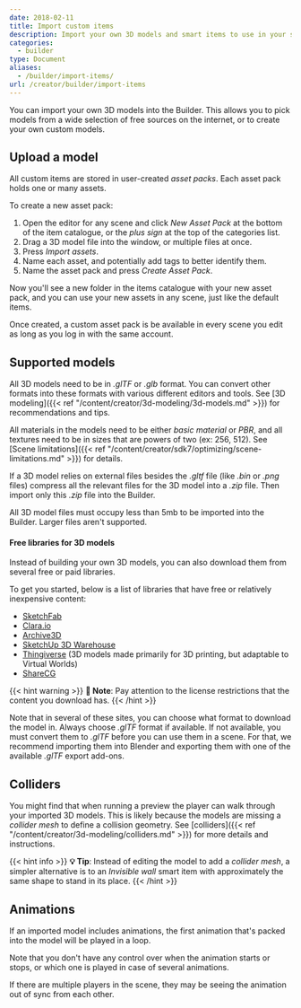```yaml
---
date: 2018-02-11
title: Import custom items
description: Import your own 3D models and smart items to use in your scenes.
categories:
  - builder
type: Document
aliases:
  - /builder/import-items/
url: /creator/builder/import-items
---
```


You can import your own 3D models into the Builder. This allows you to pick models from a wide selection of free sources on the internet, or to create your own custom models.

## Upload a model

All custom items are stored in user-created _asset packs_. Each asset pack holds one or many assets.

To create a new asset pack:

1. Open the editor for any scene and click _New Asset Pack_ at the bottom of the item catalogue, or the _plus sign_ at the top of the categories list.
2. Drag a 3D model file into the window, or multiple files at once.
3. Press _Import assets_.
4. Name each asset, and potentially add tags to better identify them.
5. Name the asset pack and press _Create Asset Pack_.

Now you'll see a new folder in the items catalogue with your new asset pack, and you can use your new assets in any scene, just like the default items.

Once created, a custom asset pack is be available in every scene you edit as long as you log in with the same account.

## Supported models

All 3D models need to be in _.glTF_ or _.glb_ format. You can convert other formats into these formats with various different editors and tools. See [3D modeling]({{< ref "/content/creator/3d-modeling/3d-models.md" >}}) for recommendations and tips.

All materials in the models need to be either _basic material_ or _PBR_, and all textures need to be in sizes that are powers of two (ex: 256, 512). See [Scene limitations]({{< ref "/content/creator/sdk7/optimizing/scene-limitations.md" >}}) for details.

If a 3D model relies on external files besides the _.gltf_ file (like _.bin_ or _.png_ files) compress all the relevant files for the 3D model into a _.zip_ file. Then import only this _.zip_ file into the Builder.

All 3D model files must occupy less than 5mb to be imported into the Builder. Larger files aren't supported.

#### Free libraries for 3D models

Instead of building your own 3D models, you can also download them from several free or paid libraries.

To get you started, below is a list of libraries that have free or relatively inexpensive content:

- [SketchFab](https://sketchfab.com/)
- [Clara.io](https://clara.io/)
- [Archive3D](https://archive3d.net/)
- [SketchUp 3D Warehouse](https://3dwarehouse.sketchup.com/)
- [Thingiverse](https://www.thingiverse.com/) (3D models made primarily for 3D printing, but adaptable to Virtual Worlds)
- [ShareCG](https://www.sharecg.com/)

{{< hint warning >}}
**📔 Note**: Pay attention to the license restrictions that the content you download has.
{{< /hint >}}

Note that in several of these sites, you can choose what format to download the model in. Always choose _.glTF_ format if available. If not available, you must convert them to _.glTF_ before you can use them in a scene. For that, we recommend importing them into Blender and exporting them with one of the available _.glTF_ export add-ons.

## Colliders

You might find that when running a preview the player can walk through your imported 3D models. This is likely because the models are missing a _collider mesh_ to define a collision geometry. See [colliders]({{< ref "/content/creator/3d-modeling/colliders.md" >}}) for more details and instructions.

{{< hint info >}}
**💡 Tip**: Instead of editing the model to add a _collider mesh_, a simpler alternative is to an _Invisible wall_ smart item with approximately the same shape to stand in its place.
{{< /hint >}}

## Animations

If an imported model includes animations, the first animation that's packed into the model will be played in a loop.

Note that you don't have any control over when the animation starts or stops, or which one is played in case of several animations.

If there are multiple players in the scene, they may be seeing the animation out of sync from each other.

